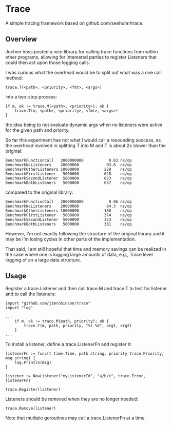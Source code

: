 Trace
=====

A simple tracing framework based on github.com/seehuhn/trace.

Overview
--------

Jochen Voss posted a nice library for calling trace functions from
within other programs, allowing for interested parties to register
Listeners that could then act upon those logging calls.

I was curious what the overhead would be to split out what was a one
call method:

	trace.T(<path>, <priority>, <fmt>, <args>)

into a two-step process:

	if m, ok := trace.M(<path>, <priority>); ok {
		trace.T(m, <path>, <priority>, <fmt>, <args>)
	}

the idea being to not evaluate dynamic args when no listeners were
active for the given path and priority.

So far this experiment has not what I would call a resounding success,
as the overhead involved in splitting T into M and T is about 2x
slower than the original:

	BenchmarkFunctionCall	2000000000	         0.63 ns/op
	BenchmarkNoListeners	20000000	        93.8  ns/op
	BenchmarkOtherListeners	10000000	       229    ns/op
	BenchmarkFirstListener	 5000000	       628    ns/op
	BenchmarkSecondListener	 5000000	       623    ns/op
	BenchmarkBothListeners	 5000000	       637    ns/op

compared to the original library:

	BenchmarkFunctionCall	2000000000	         0.96 ns/op
	BenchmarkNoListeners	20000000	        84.3  ns/op
	BenchmarkOtherListeners	10000000	       188    ns/op
	BenchmarkFirstListener	 5000000	       374    ns/op
	BenchmarkSecondListener	 5000000	       373    ns/op
	BenchmarkBothListeners	 5000000	       381    ns/op

However, I'm not exactly following the structure of the original
library and it may be I'm losing cycles in other parts of the
implementation.

That said, I am still hopeful that time and memory savings can be
realized in the case where one is logging large amounts of data, e.g.,
Trace level logging of an a large data structure.

Usage
-----

Register a trace.Listener and then call trace.M and trace.T to test
for listener and to call the listeners:

	import "github.com/jimrobinson/trace"
	import "log"

	...
		if m, ok := trace.M(path, priority); ok {
			trace.T(m, path, priority, "%s %d", arg1, arg2)
		}
	...

To install a listener, define a trace.ListenerFn and register it:

	listenerFn := func(t time.Time, path string, priority trace.Priority, msg string) {
		log.Println(msg)
	}

	listener := NewListener("myListenerId", "a/b/c", trace.Error, listenerFn)

	trace.Register(listener)

Listeners should be removed when they are no longer needed:

	trace.Remove(listener)

Note that multiple goroutines may call a trace.ListenerFn at a time.
